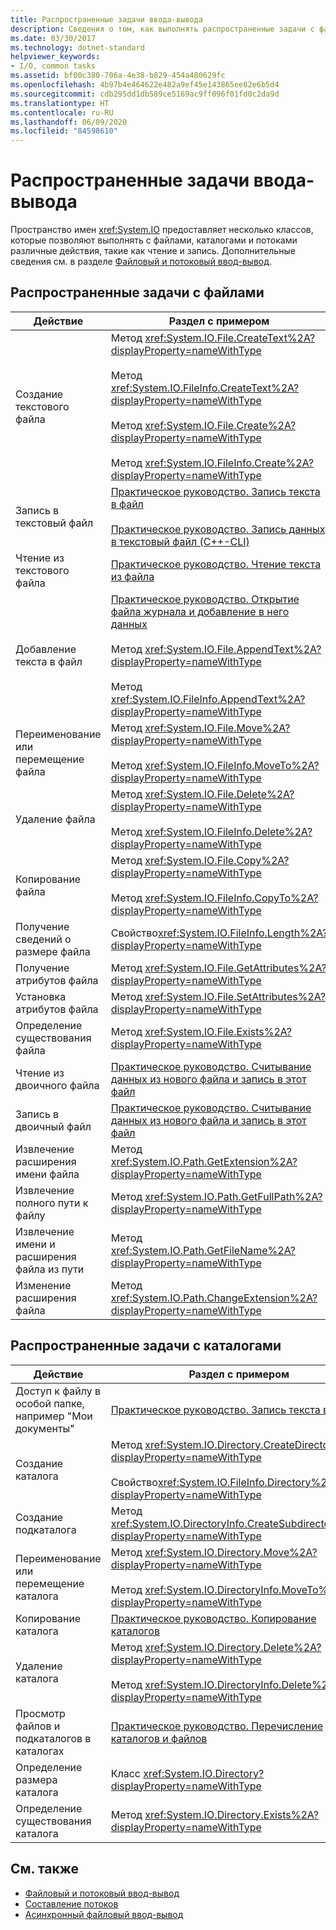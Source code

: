 ```yaml
---
title: Распространенные задачи ввода-вывода
description: Сведения о том, как выполнять распространенные задачи с файлами и каталогами с помощью классов и методов в пространстве имен System.IO в .NET.
ms.date: 03/30/2017
ms.technology: dotnet-standard
helpviewer_keywords:
- I/O, common tasks
ms.assetid: bf00c380-706a-4e38-b829-454a480629fc
ms.openlocfilehash: 4b97b4e464622e482a9ef45e143865ee82e6b5d4
ms.sourcegitcommit: cdb295dd1db589ce5169ac9ff096f01fd0c2da9d
ms.translationtype: HT
ms.contentlocale: ru-RU
ms.lasthandoff: 06/09/2020
ms.locfileid: "84598610"
---
```

# <a name="common-io-tasks"></a>Распространенные задачи ввода-вывода
Пространство имен <xref:System.IO> предоставляет несколько классов, которые позволяют выполнять с файлами, каталогами и потоками различные действия, такие как чтение и запись. Дополнительные сведения см. в разделе [Файловый и потоковый ввод-вывод](index.md).  
  
## <a name="common-file-tasks"></a>Распространенные задачи с файлами  
  
|Действие|Раздел с примером|  
|-------------------|--------------------------------------|  
|Создание текстового файла|Метод <xref:System.IO.File.CreateText%2A?displayProperty=nameWithType><br /><br /> Метод <xref:System.IO.FileInfo.CreateText%2A?displayProperty=nameWithType><br /><br /> Метод <xref:System.IO.File.Create%2A?displayProperty=nameWithType><br /><br /> Метод <xref:System.IO.FileInfo.Create%2A?displayProperty=nameWithType>|  
|Запись в текстовый файл|[Практическое руководство. Запись текста в файл](how-to-write-text-to-a-file.md)<br /><br /> [Практическое руководство. Запись данных в текстовый файл (C++-CLI)](/cpp/dotnet/how-to-write-a-text-file-cpp-cli)|  
|Чтение из текстового файла|[Практическое руководство. Чтение текста из файла](how-to-read-text-from-a-file.md)|  
|Добавление текста в файл|[Практическое руководство. Открытие файла журнала и добавление в него данных](how-to-open-and-append-to-a-log-file.md)<br /><br /> Метод <xref:System.IO.File.AppendText%2A?displayProperty=nameWithType><br /><br /> Метод <xref:System.IO.FileInfo.AppendText%2A?displayProperty=nameWithType>|  
|Переименование или перемещение файла|Метод <xref:System.IO.File.Move%2A?displayProperty=nameWithType><br /><br /> Метод <xref:System.IO.FileInfo.MoveTo%2A?displayProperty=nameWithType>|  
|Удаление файла|Метод <xref:System.IO.File.Delete%2A?displayProperty=nameWithType><br /><br /> Метод <xref:System.IO.FileInfo.Delete%2A?displayProperty=nameWithType>|  
|Копирование файла|Метод <xref:System.IO.File.Copy%2A?displayProperty=nameWithType><br /><br /> Метод <xref:System.IO.FileInfo.CopyTo%2A?displayProperty=nameWithType>|  
|Получение сведений о размере файла|Свойство<xref:System.IO.FileInfo.Length%2A?displayProperty=nameWithType>|  
|Получение атрибутов файла|Метод <xref:System.IO.File.GetAttributes%2A?displayProperty=nameWithType>|  
|Установка атрибутов файла|Метод <xref:System.IO.File.SetAttributes%2A?displayProperty=nameWithType>|  
|Определение существования файла|Метод <xref:System.IO.File.Exists%2A?displayProperty=nameWithType>|  
|Чтение из двоичного файла|[Практическое руководство. Считывание данных из нового файла и запись в этот файл](how-to-read-and-write-to-a-newly-created-data-file.md)|  
|Запись в двоичный файл|[Практическое руководство. Считывание данных из нового файла и запись в этот файл](how-to-read-and-write-to-a-newly-created-data-file.md)|  
|Извлечение расширения имени файла|Метод <xref:System.IO.Path.GetExtension%2A?displayProperty=nameWithType>|  
|Извлечение полного пути к файлу|Метод <xref:System.IO.Path.GetFullPath%2A?displayProperty=nameWithType>|  
|Извлечение имени и расширения файла из пути|Метод <xref:System.IO.Path.GetFileName%2A?displayProperty=nameWithType>|  
|Изменение расширения файла|Метод <xref:System.IO.Path.ChangeExtension%2A?displayProperty=nameWithType>|  
  
## <a name="common-directory-tasks"></a>Распространенные задачи с каталогами  
  
|Действие|Раздел с примером|  
|-------------------|--------------------------------------|  
|Доступ к файлу в особой папке, например "Мои документы"|[Практическое руководство. Запись текста в файл](how-to-write-text-to-a-file.md)|  
|Создание каталога|Метод <xref:System.IO.Directory.CreateDirectory%2A?displayProperty=nameWithType><br /><br /> Свойство<xref:System.IO.FileInfo.Directory%2A?displayProperty=nameWithType>|  
|Создание подкаталога|Метод <xref:System.IO.DirectoryInfo.CreateSubdirectory%2A?displayProperty=nameWithType>|  
|Переименование или перемещение каталога|Метод <xref:System.IO.Directory.Move%2A?displayProperty=nameWithType><br /><br /> Метод <xref:System.IO.DirectoryInfo.MoveTo%2A?displayProperty=nameWithType>|  
|Копирование каталога|[Практическое руководство. Копирование каталогов](how-to-copy-directories.md)|  
|Удаление каталога|Метод <xref:System.IO.Directory.Delete%2A?displayProperty=nameWithType><br /><br /> Метод <xref:System.IO.DirectoryInfo.Delete%2A?displayProperty=nameWithType>|  
|Просмотр файлов и подкаталогов в каталогах|[Практическое руководство. Перечисление каталогов и файлов](how-to-enumerate-directories-and-files.md)|  
|Определение размера каталога|Класс <xref:System.IO.Directory?displayProperty=nameWithType>|  
|Определение существования каталога|Метод <xref:System.IO.Directory.Exists%2A?displayProperty=nameWithType>|  
  
## <a name="see-also"></a>См. также

- [Файловый и потоковый ввод-вывод](index.md)
- [Составление потоков](composing-streams.md)
- [Асинхронный файловый ввод-вывод](asynchronous-file-i-o.md)
